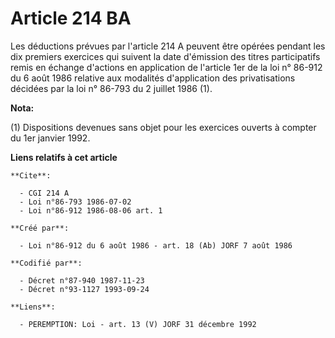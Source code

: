 # Article 214 BA

Les déductions prévues par l'article 214 A peuvent être opérées pendant les dix premiers exercices qui suivent la date
d'émission des titres participatifs remis en échange d'actions en application de l'article 1er de la loi n° 86-912 du 6 août
1986 relative aux modalités d'application des privatisations décidées par la loi n° 86-793 du 2 juillet 1986 (1).

**Nota:**

(1) Dispositions devenues sans objet pour les exercices ouverts à compter du 1er janvier 1992.

**Liens relatifs à cet article**

	**Cite**:

	  - CGI 214 A
	  - Loi n°86-793 1986-07-02
	  - Loi n°86-912 1986-08-06 art. 1

	**Créé par**:

	  - Loi n°86-912 du 6 août 1986 - art. 18 (Ab) JORF 7 août 1986

	**Codifié par**:

	  - Décret n°87-940 1987-11-23
	  - Décret n°93-1127 1993-09-24

	**Liens**:

	  - PEREMPTION: Loi - art. 13 (V) JORF 31 décembre 1992
